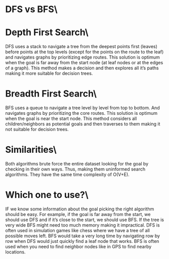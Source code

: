 # DFS vs BFS\
# Depth First Search\
DFS uses a stack to navigate a tree from the deepest points first (leaves) before points at the top levels (except for the points on the route to the leaf) and navigates graphs by prioritizing edge routes. This solution is optimum when the goal is far away from the start node (at leaf nodes or at the edges of a graph). This method makes a decision and then explores all it’s paths making it more suitable for decision trees.

# Breadth First Search\
BFS uses a queue to navigate a tree level by level from top to bottom. And navigates graphs by prioritizing the core routes. This solution is optimum when the goal is near the start node. This method considers all children/neighbors as potential goals and then traverses to them making it not suitable for decision trees.

# Similarities\
Both algorithms brute force the entire dataset looking for the goal by checking in their own ways. Thus, making them uninformed search algorithms. They have the same time complexity of O(V+E).

# Which one to use?\
IF we know some information about the goal picking the right algorithm should be easy. For example, if the goal is far away from the start, we should use DFS and if it’s close to the start, we should use BFS.
If the tree is very wide BFS might need too much memory making it impractical.
DFS is often used in simulation games like chess where we have a tree of all possible moves left. BFS would take a very long time by navigating row by row when DFS would just quickly find a leaf node that works.
BFS is often used when you need to find neighbor nodes like in GPS to find nearby locations.
